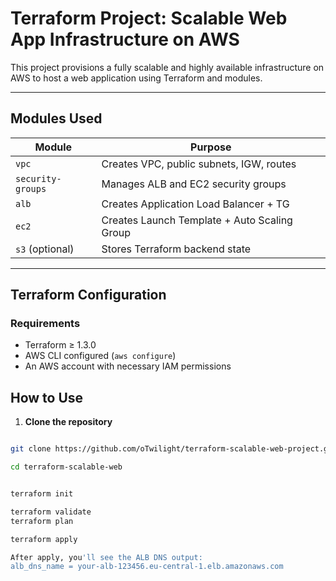# Terraform Project: Scalable Web App Infrastructure on AWS

This project provisions a fully scalable and highly available infrastructure on AWS to host a web application using Terraform and modules.

---

##  Modules Used

| Module         | Purpose                                   |
|----------------|-------------------------------------------|
| `vpc`          | Creates VPC, public subnets, IGW, routes  |
| `security-groups` | Manages ALB and EC2 security groups      |
| `alb`          | Creates Application Load Balancer + TG    |
| `ec2`          | Creates Launch Template + Auto Scaling Group |
| `s3` (optional) | Stores Terraform backend state            |

---

##  Terraform Configuration

### Requirements

- Terraform ≥ 1.3.0
- AWS CLI configured (`aws configure`)
- An AWS account with necessary IAM permissions


##  How to Use

1. **Clone the repository**

```bash

git clone https://github.com/oTwilight/terraform-scalable-web-project.git

cd terraform-scalable-web


terraform init

terraform validate
terraform plan

terraform apply

After apply, you'll see the ALB DNS output:
alb_dns_name = your-alb-123456.eu-central-1.elb.amazonaws.com

